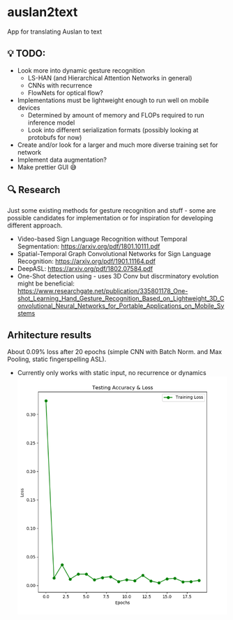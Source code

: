 # auslan2text #
App for translating Auslan to text

## :bulb: TODO: ##
 - Look more into dynamic gesture recognition
   - LS-HAN (and Hierarchical Attention Networks in general)
   - CNNs with recurrence
   - FlowNets for optical flow? 
 - Implementations must be lightweight enough to run well on mobile devices
   - Determined by amount of memory and FLOPs required to run inference model 
   - Look into different serialization formats (possibly looking at protobufs
	 for now)
 - Create and/or look for a larger and much more diverse training set for network
  - Implement data augmentation?
 - Make prettier GUI :sweat_smile: 
 
## :mag: Research ##
Just some existing methods for gesture recognition and stuff - some are possible
candidates for implementation or for inspiration for developing different
approach.
- Video-based Sign Language Recognition without Temporal Segmentation:
  https://arxiv.org/pdf/1801.10111.pdf
- Spatial-Temporal Graph Convolutional Networks for Sign Language Recognition:
  https://arxiv.org/pdf/1901.11164.pdf
- DeepASL: 
  https://arxiv.org/pdf/1802.07584.pdf
- One-Shot detection using - uses 3D Conv but discrminatory evolution might be
  beneficial:
  https://www.researchgate.net/publication/335801178_One-shot_Learning_Hand_Gesture_Recognition_Based_on_Lightweight_3D_Convolutional_Neural_Networks_for_Portable_Applications_on_Mobile_Systems

## Arhitecture results ##

About 0.09% loss after 20 epochs (simple CNN with Batch Norm. and Max Pooling, static fingerspelling ASL).
 - Currently only works with static input, no recurrence or dynamics
![20Epochs](./imgs/simple_cnn_results_20_epochs.png)
